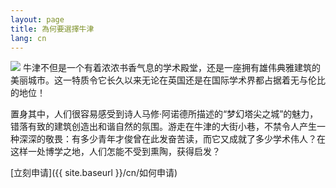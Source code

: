 ```yaml
---
layout: page
title: 為何要選擇牛津
lang: cn
---
```


![](https://dl.dropboxusercontent.com/u/516841/GlobalME/ox2.jpg)
牛津不但是一个有着浓浓书香气息的学术殿堂，还是一座拥有雄伟典雅建筑的美丽城市。这一特质令它长久以来无论在英国还是在国际学术界都占据着无与伦比的地位！

置身其中，人们很容易感受到诗人马修·阿诺德所描述的“梦幻塔尖之城”的魅力，错落有致的建筑创造出和谐自然的氛围。游走在牛津的大街小巷，不禁令人产生一种深深的敬畏：有多少青年才俊曾在此发奋苦读，而它又成就了多少学术伟人？在这样一处博学之地，人们怎能不受到熏陶，获得启发？


[立刻申请]({{ site.baseurl }}/cn/如何申请)
